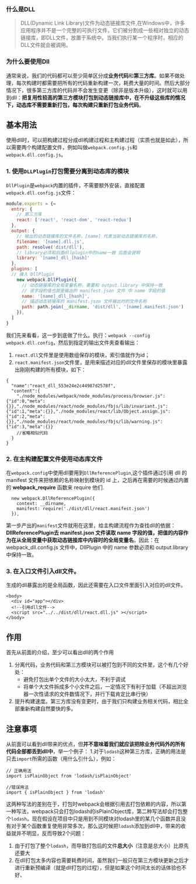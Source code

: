 ### 什么是DLL

> DLL(Dynamic Link Library)文件为动态链接库文件,在Windows中，许多应用程序并不是一个完整的可执行文件，它们被分割成一些相对独立的动态链接库，即DLL文件，放置于系统中。当我们执行某一个程序时，相应的DLL文件就会被调用。



### 为什么要使用Dll

通常来说，我们的代码都可以至少简单区分成**业务代码**和**第三方库**。如果不做处理，每次构建时都需要把所有的代码重新构建一次，耗费大量的时间。然后大部分情况下，很多第三方库的代码并不会发生变更（除非是版本升级），这时就可以用到dll：**把复用性较高的第三方模块打包到动态链接库中，在不升级这些库的情况下，动态库不需要重新打包，每次构建只重新打包业务代码**。



## 基本用法

使用dll时，可以把构建过程分成dll构建过程和主构建过程（实质也就是如此），所以需要两个构建配置文件，例如叫做`webpack.config.js`和`webpack.dll.config.js`。

### 1. 使用`DLLPlugin`打包需要分离到动态库的模块

`DllPlugin`是`webpack`内置的插件，不需要额外安装，直接配置`webpack.dll.config.js`文件：

```js
module.exports = {=
  entry: {
    // 第三方库
    react: ['react', 'react-dom', 'react-redux']
  },
  output: {
    // 输出的动态链接库的文件名称，[name] 代表当前动态链接库的名称，
    filename: '[name].dll.js',
    path: resolve('dist/dll'),
    // library必须和后面dllplugin中的name一致 后面会说明
    library: '[name]_dll_[hash]'
  },
  plugins: [
  // 接入 DllPlugin
    new webpack.DllPlugin({
      // 动态链接库的全局变量名称，需要和 output.library 中保持一致
      // 该字段的值也就是输出的 manifest.json 文件 中 name 字段的值
      name: '[name]_dll_[hash]',
      // 描述动态链接库的 manifest.json 文件输出时的文件名称
      path: path.join(__dirname, 'dist/dll', '[name].manifest.json')
    }),
  ]
}
```

我们先来看看，这一步到底做了什么。执行：`webpack --config webpack.dll.config`，然后到指定的输出文件夹查看输出：

1. `react.dll`文件里是使用数组保存的模块，索引值就作为id；
2. `react.manifest.json`文件里，是用来描述对应的dll文件里保存的模块里暴露出刚刚构建的所有模块，如下：

```
{
  "name":"react_dll_553e24e2c44987d2578f",
  "content":{
    "./node_modules/webpack/node_modules/process/browser.js":{"id":0,"meta":{}},"./node_modules/react/node_modules/fbjs/lib/invariant.js":{"id":1,"meta":{}},"./node_modules/react/lib/Object.assign.js":{"id":2,"meta":{}},"./node_modules/react/node_modules/fbjs/lib/warning.js":{"id":3,"meta":{}}
    //省略相似代码
  }
}
```

### 2. 在主构建配置文件使用动态库文件

在`webpack.config`中使用dll要用到`DllReferencePlugin`,这个插件通过引用 dll 的 manifest 文件来把依赖的名称映射到模块的 id 上，之后再在需要的时候通过内置的 **webpack_require** 函数来 require 他们.

```
  new webpack.DllReferencePlugin({
    context: __dirname,
    manifest: require('./dist/dll/react.manifest.json')
  }),
```

第一步产出的`manifest`文件就用在这里，给主构建流程作为查找dll的依据：**DllReferencePlugin去 manifest.json 文件读取 name 字段的值，把值的内容作为在从全局变量中获取动态链接库中内容时的全局变量名**，因此：在 webpack_dll.config.js 文件中，DllPlugin 中的 name 参数必须和 output.library 中保持一致。

### 3. 在入口文件引入dll文件。

生成的dll暴露出的是全局函数，因此还需要在入口文件里面引入对应的dll文件。

```
<body>
  <div id="app"></div>
  <!--引用dll文件-->
  <script src="../../dist/dll/react.dll.js" ></script>
</body>
```

## 作用

首先从前面的介绍，至少可以看出dll的两个作用

1. 分离代码，业务代码和第三方模块可以被打包到不同的文件里，这个有几个好处：
   - 避免打包出单个文件的大小太大，不利于调试
   - 将单个大文件拆成多个小文件之后，一定情况下有利于加载（不超出浏览器一次性请求的文件数情况下，并行下载肯定比串行快）
2. 提升构建速度。第三方库没有变更时，由于我们只构建业务相关代码，相比全部重新构建自然要快的多。

## 注意事项

从前面可以看到dll带来的优点，但**并不意味着我们就应该把除业务代码外的所有代码全部都丢到dll中**，举一个例子：
1.对于`lodash`这种第三方库，正确的用法是只去`import`所需的函数（用什么引什么），例如：

```
// 正确用法
import isPlainObject from 'lodash/isPlainObject'

//错误用法
import { isPlainObject } from 'lodash'
```

这两种写法的差别在于，打包时webpack会根据引用去打包依赖的内容，所以第一种写法，webpack只会打包lodash的isPlainObject库，第二种写法却会打包整个`lodash`。现在假设在项目中只是用到不同模块对lodash里的某几个函数并且没有对于某个函数重复使用非常多次，那么这时候把`lodash`添加到dll中，带来的收益就并不明显，反而导致2个问题：

1. 由于打包了整个`lodash`，而导致打包后的文件**总大小**（注意是总大小）比原先还要大
2. 在dll打包太多内容也需要耗费时间，虽然我们一般只在第三方模块更新之后才进行重新预编译（就是dll打包的过程），但是如果这个时间太长的话体验也不好、

